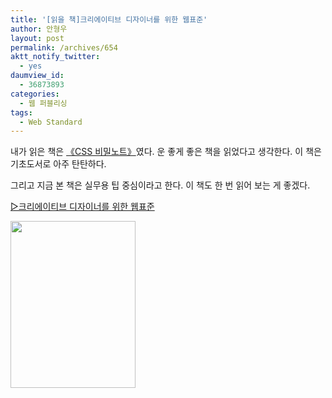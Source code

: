 ```yaml
---
title: '[읽을 책]크리에이티브 디자이너를 위한 웹표준'
author: 안형우
layout: post
permalink: /archives/654
aktt_notify_twitter:
  - yes
daumview_id:
  - 36873893
categories:
  - 웹 퍼블리싱
tags:
  - Web Standard
---
```

내가 읽은 책은 <a href="http://aladdin.co.kr/shop/wproduct.aspx?isbn=8979144784" target="_blank">《CSS 비밀노트》</a>였다. 운 좋게 좋은 책을 읽었다고 생각한다. 이 책은 기초도서로 아주 탄탄하다.

그리고 지금 본 책은 실무용 팁 중심이라고 한다. 이 책도 한 번 읽어 보는 게 좋겠다.

<a href="http://www.aladdin.co.kr/shop/wproduct.aspx?ISBN=8959521698" target="_blank">▷크리에이티브 디자이너를 위한 웹표준</a>

<img class="aligncenter" src="/wp-content/uploads/1/cfile24.uf.14610E504D4BC94D22439C.jpg" alt="" width="200" height="267" />